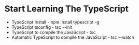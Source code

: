 # Start Learning The TypeScript

-   TypeScript Install - npm install typescript -g
-   TypeScript tsconfig - tsc --init
-   TypeScript to compile the JavaScript - tsc <fileName>
-   Automatic TypeScript to compile the JavaScript - tsc --watch
